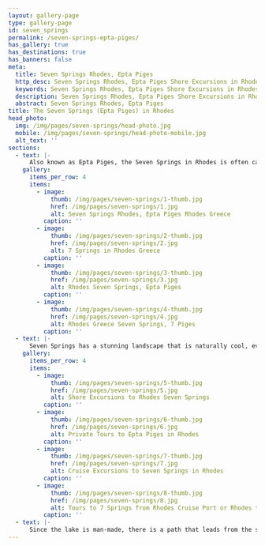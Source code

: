 ```yaml
---
layout: gallery-page
type: gallery-page
id: seven_springs
permalink: /seven-springs-epta-piges/
has_gallery: true
has_destinations: true
has_banners: false
meta:
  title: Seven Springs Rhodes, Epta Piges
  http_desc: Seven Springs Rhodes, Epta Piges Shore Excursions in Rhodes Greece
  keywords: Seven Springs Rhodes, Epta Piges Shore Excursions in Rhodes Greece
  description: Seven Springs Rhodes, Epta Piges Shore Excursions in Rhodes Greece
  abstract: Seven Springs Rhodes, Epta Piges
title: The Seven Springs (Epta Piges) in Rhodes
head_photo:
  img: /img/pages/seven-springs/head-photo.jpg
  mobile: /img/pages/seven-springs/head-photo-mobile.jpg
  alt_text: ''
sections:
  - text: |-
      Also known as Epta Piges, the Seven Springs in Rhodes is often called one of Rhodes prettiest little secrets. It is easy to access from the East Coast and is situated at 27 km (16 miles) from the Town of Rhodes. This destination looks like a slice of paradise and offers visitors a refuge from the hot weather.   At first glance, people might assume that it’s just a valley, but Seven Springs is full of clear, cool springs that are shaded with enormous pine trees. The nearby forests have walking trails and walk here is a recommended activity for all. The natural scenery of the place not only attracts visitors, but it is also common to see peacocks and ducks cooling in the springs.
    gallery:
      items_per_row: 4
      items:
        - image:
            thumb: /img/pages/seven-springs/1-thumb.jpg
            href: /img/pages/seven-springs/1.jpg
            alt: Seven Springs Rhodes, Epta Piges Rhodes Greece
          caption: ''
        - image:
            thumb: /img/pages/seven-springs/2-thumb.jpg
            href: /img/pages/seven-springs/2.jpg
            alt: 7 Springs in Rhodes Greece
          caption: ''
        - image:
            thumb: /img/pages/seven-springs/3-thumb.jpg
            href: /img/pages/seven-springs/3.jpg
            alt: Rhodes Seven Springs, Epta Piges
          caption: ''
        - image:
            thumb: /img/pages/seven-springs/4-thumb.jpg
            href: /img/pages/seven-springs/4.jpg
            alt: Rhodes Greece Seven Springs, 7 Piges
          caption: ''
  - text: |-
      Seven Springs has a stunning landscape that is naturally cool, even during the heavy heat that comes in high summer. The area is completely swamped and surrounded by lush greenery that also adds a magical aura to the place. The water from the springs is plentiful at all times of the year.  It overflows into an artificial lake that is now the natural habitat of local crabs, eels, tortoises and the rare gizani – a fish species that is indigenous to Rhodes. Visitors will find that the views here are stunning and just as picturesque as the rest of the area. Here the visitors can also enjoy a swim at seven springs.
    gallery:
      items_per_row: 4
      items:
        - image:
            thumb: /img/pages/seven-springs/5-thumb.jpg
            href: /img/pages/seven-springs/5.jpg
            alt: Shore Excursions to Rhodes Seven Springs
          caption: ''
        - image:
            thumb: /img/pages/seven-springs/6-thumb.jpg
            href: /img/pages/seven-springs/6.jpg
            alt: Private Tours to Epta Piges in Rhodes
          caption: ''
        - image:
            thumb: /img/pages/seven-springs/7-thumb.jpg
            href: /img/pages/seven-springs/7.jpg
            alt: Cruise Excursions to Seven Springs in Rhodes
          caption: ''
        - image:
            thumb: /img/pages/seven-springs/8-thumb.jpg
            href: /img/pages/seven-springs/8.jpg
            alt: Tours to 7 Springs from Rhodes Cruise Port or Rhodes tourist port
          caption: ''
  - text: |-
      Since the lake is man-made, there is a path that leads from the springs down to it. You can walk through a tunnel, but it is narrow and dark. The tunnel extends for 186 m and can take only five minutes to finish. However, it is recommended that you carry a torch as there are some curves in the path that can be hard to see in the dark.   The tunnel is also part of the history of the Seven Springs. It was created in 1931 by Italians. The most unique part about it is that it was designed for use by one person only. Due to this, it’s largely a one-way tunnel only.  In the middle of the tunnel, there is an emergency exit as well as an air shaft. There is a ladder here which leads to the street above. This street has a walking track which can also be used to get to the tunnel and come back from it. 
---
```

